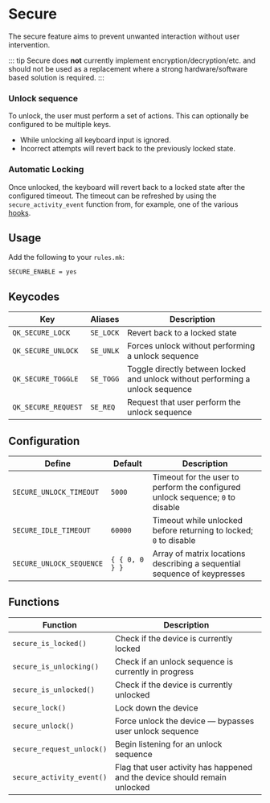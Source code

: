 # Secure

The secure feature aims to prevent unwanted interaction without user intervention.

::: tip
Secure does **not** currently implement encryption/decryption/etc. and should not be used as a replacement where a strong hardware/software based solution is required.
:::

### Unlock sequence

To unlock, the user must perform a set of actions. This can optionally be configured to be multiple keys.

* While unlocking all keyboard input is ignored.
* Incorrect attempts will revert back to the previously locked state.

### Automatic Locking

Once unlocked, the keyboard will revert back to a locked state after the configured timeout.
The timeout can be refreshed by using the `secure_activity_event` function from, for example, one of the various [hooks](../custom_quantum_functions).

## Usage

Add the following to your `rules.mk`:

```make
SECURE_ENABLE = yes
```

## Keycodes

| Key                 |Aliases  | Description                                                                    |
|---------------------|---------|--------------------------------------------------------------------------------|
| `QK_SECURE_LOCK`    |`SE_LOCK`| Revert back to a locked state                                                  |
| `QK_SECURE_UNLOCK`  |`SE_UNLK`| Forces unlock without performing a unlock sequence                             |
| `QK_SECURE_TOGGLE`  |`SE_TOGG`| Toggle directly between locked and unlock without performing a unlock sequence |
| `QK_SECURE_REQUEST` |`SE_REQ` | Request that user perform the unlock sequence                                  |

## Configuration

| Define                  | Default        | Description                                                                    |
|-------------------------|----------------|--------------------------------------------------------------------------------|
|`SECURE_UNLOCK_TIMEOUT`  | `5000`         | Timeout for the user to perform the configured unlock sequence; `0` to disable |
|`SECURE_IDLE_TIMEOUT`    | `60000`        | Timeout while unlocked before returning to locked; `0` to disable              |
|`SECURE_UNLOCK_SEQUENCE` | `{ { 0, 0 } }` | Array of matrix locations describing a sequential sequence of keypresses       |

## Functions

| Function                  | Description                                                                |
|---------------------------|----------------------------------------------------------------------------|
| `secure_is_locked()`      | Check if the device is currently locked                                    |
| `secure_is_unlocking()`   | Check if an unlock sequence is currently in progress                       |
| `secure_is_unlocked()`    | Check if the device is currently unlocked                                  |
| `secure_lock()`           | Lock down the device                                                       |
| `secure_unlock()`         | Force unlock the device — bypasses user unlock sequence                    |
| `secure_request_unlock()` | Begin listening for an unlock sequence                                     |
| `secure_activity_event()` | Flag that user activity has happened and the device should remain unlocked |
